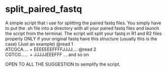 # split_paired_fastq
A simple script that i use for splitting the paired fastq files.
You simply have to put the .sh file into a directory with all your paired fastq files and launch the script from the terminal.
The script will split your fastq in R1 and R2 files properly ONLY if your original fastq have this structure (usually this is the case) 
(Just an example)
@read 1  
ATCGCA....
+
EEEEEEEFFFFJJJJ....
@read 2  
CGTCG......
+
JJJJJEEEFFF
....and so on

OPEN TO ALL THE SUGGESTION to semplify the script.
